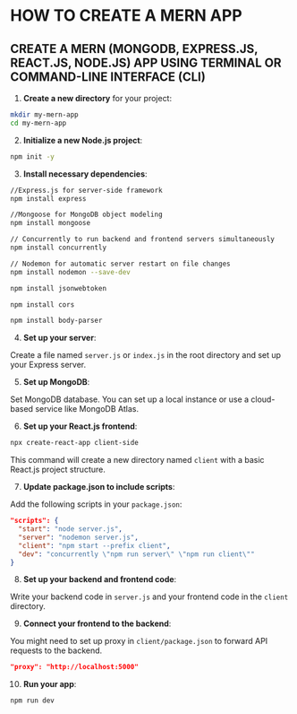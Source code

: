 # HOW TO CREATE A MERN APP

## CREATE A MERN (MONGODB, EXPRESS.JS, REACT.JS, NODE.JS) APP USING TERMINAL OR COMMAND-LINE INTERFACE (CLI)

1. **Create a new directory** for your project:
   
```bash
mkdir my-mern-app
cd my-mern-app
```

2. **Initialize a new Node.js project**:

```bash
npm init -y
```

3. **Install necessary dependencies**:
   
```bash
//Express.js for server-side framework
npm install express

//Mongoose for MongoDB object modeling
npm install mongoose

// Concurrently to run backend and frontend servers simultaneously
npm install concurrently

// Nodemon for automatic server restart on file changes
npm install nodemon --save-dev

npm install jsonwebtoken

npm install cors

npm install body-parser
```

4. **Set up your server**:
   
Create a file named `server.js` or `index.js` in the root directory and set up your Express server.

5. **Set up MongoDB**:
   
Set MongoDB database. You can set up a local instance or use a cloud-based service like MongoDB Atlas.

6. **Set up your React.js frontend**:
   
```bash
npx create-react-app client-side
```

This command will create a new directory named `client` with a basic React.js project structure.

7. **Update package.json to include scripts**:
   
Add the following scripts in your `package.json`:

```json
"scripts": {
  "start": "node server.js",
  "server": "nodemon server.js",
  "client": "npm start --prefix client",
  "dev": "concurrently \"npm run server\" \"npm run client\""
}
```

8. **Set up your backend and frontend code**:
   
Write your backend code in `server.js` and your frontend code in the `client` directory.

9. **Connect your frontend to the backend**:
   
You might need to set up proxy in `client/package.json` to forward API requests to the backend.

```json
"proxy": "http://localhost:5000"
```

10. **Run your app**:

```bash
npm run dev
